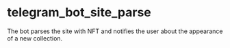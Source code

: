 # telegram_bot_site_parse
The bot parses the site with NFT and notifies the user about the appearance of a new collection.
